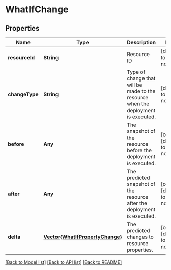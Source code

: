 # WhatIfChange


## Properties
Name | Type | Description | Notes
------------ | ------------- | ------------- | -------------
**resourceId** | **String** | Resource ID | [default to nothing]
**changeType** | **String** | Type of change that will be made to the resource when the deployment is executed. | [default to nothing]
**before** | **Any** | The snapshot of the resource before the deployment is executed. | [optional] [default to nothing]
**after** | **Any** | The predicted snapshot of the resource after the deployment is executed. | [optional] [default to nothing]
**delta** | [**Vector{WhatIfPropertyChange}**](WhatIfPropertyChange.md) | The predicted changes to resource properties. | [optional] [default to nothing]


[[Back to Model list]](../README.md#models) [[Back to API list]](../README.md#api-endpoints) [[Back to README]](../README.md)


